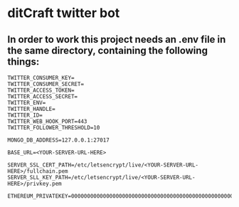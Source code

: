 # ditCraft twitter bot

## In order to work this project needs an .env file in the same directory, containing the following things:
```
TWITTER_CONSUMER_KEY=
TWITTER_CONSUMER_SECRET=
TWITTER_ACCESS_TOKEN=
TWITTER_ACCESS_SECRET=
TWITTER_ENV=
TWITTER_HANDLE=
TWITTER_ID=
TWITTER_WEB_HOOK_PORT=443
TWITTER_FOLLOWER_THRESHOLD=10

MONGO_DB_ADDRESS=127.0.0.1:27017

BASE_URL=<YOUR-SERVER-URL-HERE>

SERVER_SSL_CERT_PATH=/etc/letsencrypt/live/<YOUR-SERVER-URL-HERE>/fullchain.pem
SERVER_SLL_KEY_PATH=/etc/letsencrypt/live/<YOUR-SERVER-URL-HERE>/privkey.pem

ETHEREUM_PRIVATEKEY=0000000000000000000000000000000000000000000000000000000000000000
```